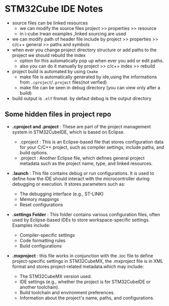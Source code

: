 # STM32Cube IDE Notes
- source files can be linked resources
  - we can modify the source files project >> properties >> resource
  - in i-cube lrwan examples ,linked sourcing are used  
- we can modify path of header file include by project >> properties >> c/c++ general >> paths and symbols 
- when ever you change project directory structure or add paths to the project we should rebuild the index
  - option for this automatically pop up when ever you add or edit paths.
  - also you can do it manually by project >> c/c++ index >> rebuild 
- project build is automated by using `Cmake`
  - make file is automatically generated by ide,using the informations from `.cproject`/`.project` files(not verfied)
  - make file can be seen in debug directory (you can view only after a build)
- build output is `.elf` fromat. by defaut debug is the output directory
## Some hidden files in project repo
* **.cproject and .project** : These are part of the project management system in STM32CubeIDE, which is based on Eclipse.
   * .cproject : This is an Eclipse-based file that stores configuration data for your C/C++ project, such as compiler settings, include paths, and build options.
   * .project : Another Eclipse file, which defines general project metadata such as the project name, type, and linked resources.

* **.launch** : This file contains debug or run configurations. It is used to define how the IDE should interact with the microcontroller during debugging or execution. It stores parameters such as:
   * The debugging interface (e.g., ST-LINK)
   * Memory mappings
   * Reset configurations

* **.settings Folder** : This folder contains various configuration files, often used by Eclipse-based IDEs to store workspace-specific settings. Examples include:
   * Compiler-specific settings
   * Code formatting rules
   * Build configurations

* **.mxproject** : this file works in conjunction with the .ioc file to define project-specific settings in STM32CubeMX, the .mxproject file is in XML format and stores project-related metadata.which may include:
   * The STM32CubeMX version used.
   * IDE settings (e.g., whether the project is for STM32CubeIDE or another toolchain).
   * Build toolchain and environment preferences.
   * Information about the project's name, paths, and configurations.
